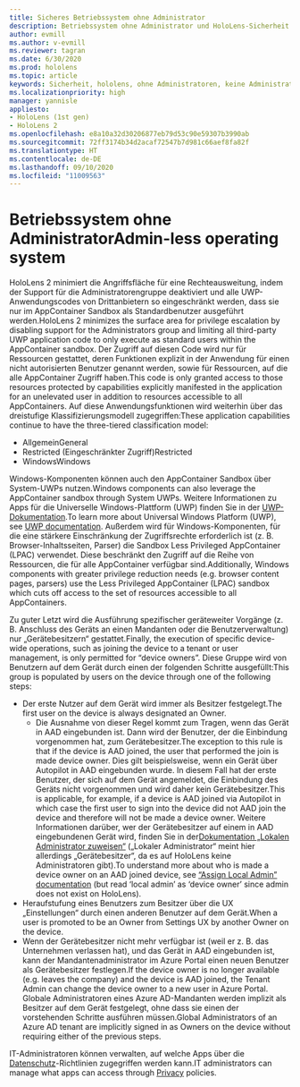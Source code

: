 ```yaml
---
title: Sicheres Betriebssystem ohne Administrator
description: Betriebssystem ohne Administrator und HoloLens-Sicherheit
author: evmill
ms.author: v-evmill
ms.reviewer: tagran
ms.date: 6/30/2020
ms.prod: hololens
ms.topic: article
keywords: Sicherheit, hololens, ohne Administratoren, keine Administratoren, Betriebssystem, Betriebssystem ohne Administratoren, Administrator-Betriebssystem, administratorloses Betriebssystem, hololens 2, hololens2 Sicherheit,
ms.localizationpriority: high
manager: yannisle
appliesto:
- HoloLens (1st gen)
- HoloLens 2
ms.openlocfilehash: e8a10a32d30206877eb79d53c90e59307b3990ab
ms.sourcegitcommit: 72ff3174b34d2acaf72547b7d981c66aef8fa82f
ms.translationtype: HT
ms.contentlocale: de-DE
ms.lasthandoff: 09/10/2020
ms.locfileid: "11009563"
---
```

# <span data-ttu-id="f2f1d-104">Betriebssystem ohne Administrator</span><span class="sxs-lookup"><span data-stu-id="f2f1d-104">Admin-less operating system</span></span>

<span data-ttu-id="f2f1d-105">HoloLens 2 minimiert die Angriffsfläche für eine Rechteausweitung, indem der Support für die Administratorengruppe deaktiviert und alle UWP-Anwendungscodes von Drittanbietern so eingeschränkt werden, dass sie nur im AppContainer Sandbox als Standardbenutzer ausgeführt werden.</span><span class="sxs-lookup"><span data-stu-id="f2f1d-105">HoloLens 2 minimizes the surface area for privilege escalation by disabling support for the Administrators group and limiting all third-party UWP application code to only execute as standard users within the AppContainer sandbox.</span></span> <span data-ttu-id="f2f1d-106">Der Zugriff auf diesen Code wird nur für Ressourcen gestattet, deren Funktionen explizit in der Anwendung für einen nicht autorisierten Benutzer genannt werden, sowie für Ressourcen, auf die alle AppContainer Zugriff haben.</span><span class="sxs-lookup"><span data-stu-id="f2f1d-106">This code is only granted access to those resources protected by capabilities explicitly manifested in the application for an unelevated user in addition to resources accessible to all AppContainers.</span></span>
<span data-ttu-id="f2f1d-107">Auf diese Anwendungsfunktionen wird weiterhin über das dreistufige Klassifizierungsmodell zugegriffen:</span><span class="sxs-lookup"><span data-stu-id="f2f1d-107">These application capabilities continue to have the three-tiered classification model:</span></span>
  * <span data-ttu-id="f2f1d-108">Allgemein</span><span class="sxs-lookup"><span data-stu-id="f2f1d-108">General</span></span>
  * <span data-ttu-id="f2f1d-109">Restricted (Eingeschränkter Zugriff)</span><span class="sxs-lookup"><span data-stu-id="f2f1d-109">Restricted</span></span>
  * <span data-ttu-id="f2f1d-110">Windows</span><span class="sxs-lookup"><span data-stu-id="f2f1d-110">Windows</span></span>

<span data-ttu-id="f2f1d-111">Windows-Komponenten können auch den AppContainer Sandbox über System-UWPs nutzen.</span><span class="sxs-lookup"><span data-stu-id="f2f1d-111">Windows components can also leverage the AppContainer sandbox through System UWPs.</span></span> <span data-ttu-id="f2f1d-112">Weitere Informationen zu Apps für die Universelle Windows-Plattform (UWP) finden Sie in der [UWP-Dokumentation](https://docs.microsoft.com/windows/uwp/).</span><span class="sxs-lookup"><span data-stu-id="f2f1d-112">To learn more about Universal Windows Platform (UWP), see [UWP documentation](https://docs.microsoft.com/windows/uwp/).</span></span> <span data-ttu-id="f2f1d-113">Außerdem wird für Windows-Komponenten, für die eine stärkere Einschränkung der Zugriffsrechte erforderlich ist (z. B. Browser-Inhaltsseiten, Parser) die Sandbox Less Privileged AppContainer (LPAC) verwendet. Diese beschränkt den Zugriff auf die Reihe von Ressourcen, die für alle AppContainer verfügbar sind.</span><span class="sxs-lookup"><span data-stu-id="f2f1d-113">Additionally, Windows components with greater privilege reduction needs (e.g. browser content pages, parsers) use the Less Privileged AppContainer (LPAC) sandbox which cuts off access to the set of resources accessible to all AppContainers.</span></span>

<span data-ttu-id="f2f1d-114">Zu guter Letzt wird die Ausführung spezifischer geräteweiter Vorgänge (z. B. Anschluss des Geräts an einen Mandanten oder die Benutzerverwaltung) nur „Gerätebesitzern“ gestattet.</span><span class="sxs-lookup"><span data-stu-id="f2f1d-114">Finally, the execution of specific device-wide operations, such as joining the device to a tenant or user management, is only permitted for “device owners”.</span></span> <span data-ttu-id="f2f1d-115">Diese Gruppe wird von Benutzern auf dem Gerät durch einen der folgenden Schritte ausgefüllt:</span><span class="sxs-lookup"><span data-stu-id="f2f1d-115">This group is populated by users on the device through one of the following steps:</span></span>
  * <span data-ttu-id="f2f1d-116">Der erste Nutzer auf dem Gerät wird immer als Besitzer festgelegt.</span><span class="sxs-lookup"><span data-stu-id="f2f1d-116">The first user on the device is always designated an Owner.</span></span> 
    * <span data-ttu-id="f2f1d-117">Die Ausnahme von dieser Regel kommt zum Tragen, wenn das Gerät in AAD eingebunden ist. Dann wird der Benutzer, der die Einbindung vorgenommen hat, zum Gerätebesitzer.</span><span class="sxs-lookup"><span data-stu-id="f2f1d-117">The exception to this rule is that if the device is AAD joined, the user that performed the join is made device owner.</span></span> <span data-ttu-id="f2f1d-118">Dies gilt beispielsweise, wenn ein Gerät über Autopilot in AAD eingebunden wurde. In diesem Fall hat der erste Benutzer, der sich auf dem Gerät angemeldet, die Einbindung des Geräts nicht vorgenommen und wird daher kein Gerätebesitzer.</span><span class="sxs-lookup"><span data-stu-id="f2f1d-118">This is applicable, for example, if a device is AAD joined via Autopilot in which case the first user to sign into the device did not AAD join the device and therefore will not be made a device owner.</span></span> <span data-ttu-id="f2f1d-119">Weitere Informationen darüber, wer der Gerätebesitzer auf einem in AAD eingebundenen Gerät wird, finden Sie in der[Dokumentation „Lokalen Administrator zuweisen“](https://docs.microsoft.com/azure/active-directory/devices/assign-local-admin) („Lokaler Administrator“ meint hier allerdings „Gerätebesitzer“, da es auf HoloLens keine Administratoren gibt).</span><span class="sxs-lookup"><span data-stu-id="f2f1d-119">To understand more about who is made a device owner on an AAD joined device, see [“Assign Local Admin” documentation](https://docs.microsoft.com/azure/active-directory/devices/assign-local-admin) (but read ‘local admin’ as ‘device owner’ since admin does not exist on HoloLens).</span></span>
  * <span data-ttu-id="f2f1d-120">Heraufstufung eines Benutzers zum Besitzer über die UX „Einstellungen“ durch einen anderen Benutzer auf dem Gerät.</span><span class="sxs-lookup"><span data-stu-id="f2f1d-120">When a user is promoted to be an Owner from Settings UX by another Owner on the device.</span></span>
  * <span data-ttu-id="f2f1d-121">Wenn der Gerätebesitzer nicht mehr verfügbar ist (weil er z. B. das Unternehmen verlassen hat), und das Gerät in AAD eingebunden ist, kann der Mandantenadministrator im Azure Portal einen neuen Benutzer als Gerätebesitzer festlegen.</span><span class="sxs-lookup"><span data-stu-id="f2f1d-121">If the device owner is no longer available (e.g. leaves the company) and the device is AAD joined, the Tenant Admin can change the device owner to a new user in Azure Portal.</span></span>
<span data-ttu-id="f2f1d-122">Globale Administratoren eines Azure AD-Mandanten werden implizit als Besitzer auf dem Gerät festgelegt, ohne dass sie einen der vorstehenden Schritte ausführen müssen.</span><span class="sxs-lookup"><span data-stu-id="f2f1d-122">Global Administrators of an Azure AD tenant are implicitly signed in as Owners on the device without requiring either of the previous steps.</span></span> 

<span data-ttu-id="f2f1d-123">IT-Administratoren können verwalten, auf welche Apps über die [Datenschutz](https://docs.microsoft.com/windows/client-management/mdm/policy-csp-privacy)-Richtlinien zugegriffen werden kann.</span><span class="sxs-lookup"><span data-stu-id="f2f1d-123">IT administrators can manage what apps can access through [Privacy](https://docs.microsoft.com/windows/client-management/mdm/policy-csp-privacy) policies.</span></span> 
